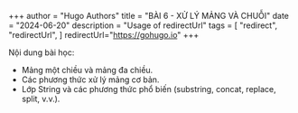 +++
author = "Hugo Authors"
title = "BÀI 6 - XỬ LÝ MẢNG VÀ CHUỖI"
date = "2024-06-20"
description = "Usage of redirectUrl"
tags = [
    "redirect", "redirectUrl",
]
redirectUrl="https://gohugo.io"
+++

Nội dung bài học:
 - Mảng một chiều và mảng đa chiều.
 - Các phương thức xử lý mảng cơ bản.
 - Lớp String và các phương thức phổ biến (substring, concat, replace, split, v.v.).